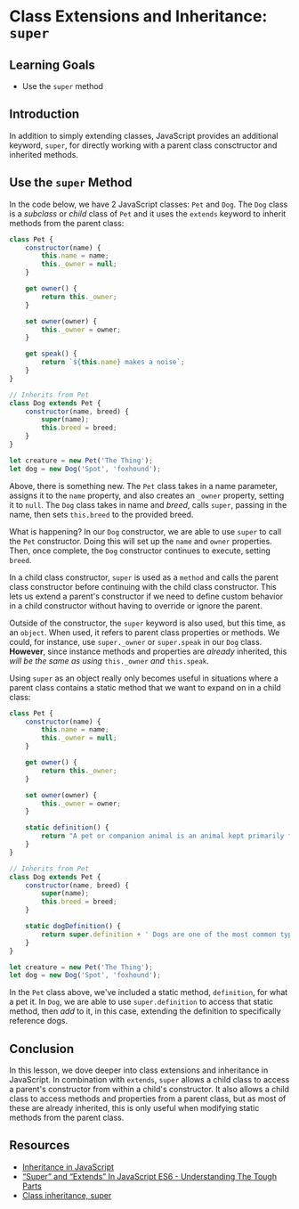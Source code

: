 # Class Extensions and Inheritance: `super`

## Learning Goals

- Use the `super` method

## Introduction

In addition to simply extending classes, JavaScript provides an additional
keyword, `super`, for directly working with a parent class consctructor and inherited
methods.

## Use the `super` Method

In the code below, we have 2 JavaScript classes: `Pet` and `Dog`. The `Dog`
class is a _subclass_ or _child_ class of `Pet` and it uses the `extends`
keyword to inherit methods from the parent class:

```js
class Pet {
	constructor(name) {
		this.name = name;
		this._owner = null;
	}

	get owner() {
		return this._owner;
	}

	set owner(owner) {
		this._owner = owner;
	}

	get speak() {
		return `${this.name} makes a noise`;
	}
}

// Inherits from Pet
class Dog extends Pet {
	constructor(name, breed) {
		super(name);
		this.breed = breed;
	}
}

let creature = new Pet('The Thing');
let dog = new Dog('Spot', 'foxhound');
```

Above, there is something new. The `Pet` class takes in a name parameter,
assigns it to the `name` property, and also creates an `_owner` property,
setting it to `null`. The `Dog` class takes in name and _breed_, calls `super`,
passing in the name, then sets `this.breed` to the provided breed.

What is happening? In our `Dog` constructor, we are able to use `super` to call
the `Pet` constructor. Doing this will set up the `name` and `owner`
properties. Then, once complete, the `Dog` constructor continues to execute,
setting `breed`.

In a child class constructor, `super` is used as a `method` and calls the parent
class constructor before continuing with the child class constructor. This lets
us extend a parent's constructor if we need to define custom behavior in a child
constructor without having to override or ignore the parent.

Outside of the constructor, the `super` keyword is also used, but this time, as
an `object`. When used, it refers to parent class properties or methods. We
could, for instance, use `super._owner` or `super.speak` in our `Dog` class.
**However**, since instance methods and properties are _already_ inherited, this
_will be the same as using_ `this._owner` _and_ `this.speak`.

Using `super` as an object really only becomes useful in situations where a
parent class contains a static method that we want to expand on in a child
class:

```js
class Pet {
	constructor(name) {
		this.name = name;
		this._owner = null;
	}

	get owner() {
		return this._owner;
	}

	set owner(owner) {
		this._owner = owner;
	}

	static definition() {
		return "A pet or companion animal is an animal kept primarily for a person's company.";
	}
}

// Inherits from Pet
class Dog extends Pet {
	constructor(name, breed) {
		super(name);
		this.breed = breed;
	}

	static dogDefinition() {
		return super.definition + ' Dogs are one of the most common types of pets.';
	}
}

let creature = new Pet('The Thing');
let dog = new Dog('Spot', 'foxhound');
```

In the `Pet` class above, we've included a static method, `definition`, for
what a pet it. In `Dog`, we are able to use `super.definition` to access that
static method, then _add_ to it, in this case, extending the definition to
specifically reference dogs.

## Conclusion

In this lesson, we dove deeper into class extensions and inheritance in
JavaScript. In combination with `extends`, `super` allows a child class to
access a parent's constructor from within a child's constructor. It also allows
a child class to access methods and properties from a parent class, but as most
of these are already inherited, this is only useful when modifying static
methods from the parent class.

## Resources

- [Inheritance in JavaScript](https://developer.mozilla.org/en-US/docs/Learn/JavaScript/Objects/Inheritance)
- [“Super” and “Extends” In JavaScript ES6 - Understanding The Tough Parts](https://medium.com/beginners-guide-to-mobile-web-development/super-and-extends-in-javascript-es6-understanding-the-tough-parts-6120372d3420)
- [Class inheritance, super](https://javascript.info/class-inheritance)
